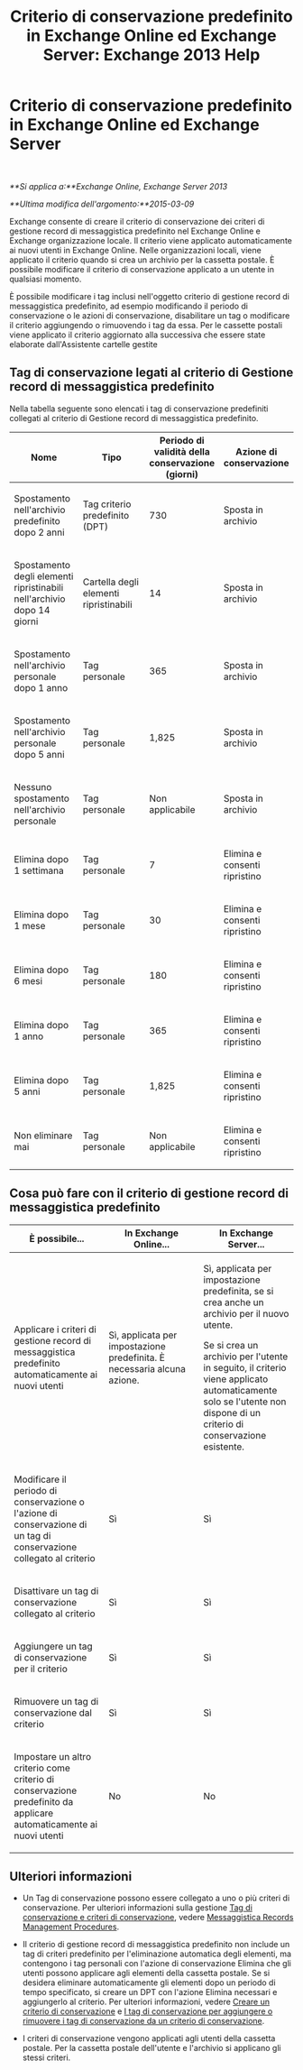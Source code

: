 ﻿---
title: 'Criterio di conservazione predefinito in Exchange Online ed Exchange Server: Exchange 2013 Help'
TOCTitle: Criterio di conservazione predefinito
ms:assetid: bcf31b2d-463b-4623-b488-c8ac40f14f62
ms:mtpsurl: https://technet.microsoft.com/it-it/library/Dn775046(v=EXCHG.150)
ms:contentKeyID: 62625488
ms.date: 05/22/2018
mtps_version: v=EXCHG.150
ms.translationtype: MT
---

# Criterio di conservazione predefinito in Exchange Online ed Exchange Server

 

_**Si applica a:**Exchange Online, Exchange Server 2013_

_**Ultima modifica dell'argomento:**2015-03-09_

Exchange consente di creare il criterio di conservazione dei criteri di gestione record di messaggistica predefinito nel Exchange Online e Exchange organizzazione locale. Il criterio viene applicato automaticamente ai nuovi utenti in Exchange Online. Nelle organizzazioni locali, viene applicato il criterio quando si crea un archivio per la cassetta postale. È possibile modificare il criterio di conservazione applicato a un utente in qualsiasi momento.

È possibile modificare i tag inclusi nell'oggetto criterio di gestione record di messaggistica predefinito, ad esempio modificando il periodo di conservazione o le azioni di conservazione, disabilitare un tag o modificare il criterio aggiungendo o rimuovendo i tag da essa. Per le cassette postali viene applicato il criterio aggiornato alla successiva che essere state elaborate dall'Assistente cartelle gestite

## Tag di conservazione legati al criterio di Gestione record di messaggistica predefinito

Nella tabella seguente sono elencati i tag di conservazione predefiniti collegati al criterio di Gestione record di messaggistica predefinito.


<table>
<colgroup>
<col style="width: 25%" />
<col style="width: 25%" />
<col style="width: 25%" />
<col style="width: 25%" />
</colgroup>
<thead>
<tr class="header">
<th>Nome</th>
<th>Tipo</th>
<th>Periodo di validità della conservazione (giorni)</th>
<th>Azione di conservazione</th>
</tr>
</thead>
<tbody>
<tr class="odd">
<td><p>Spostamento nell'archivio predefinito dopo 2 anni</p></td>
<td><p>Tag criterio predefinito (DPT)</p></td>
<td><p>730</p></td>
<td><p>Sposta in archivio</p></td>
</tr>
<tr class="even">
<td><p>Spostamento degli elementi ripristinabili nell'archivio dopo 14 giorni</p></td>
<td><p>Cartella degli elementi ripristinabili</p></td>
<td><p>14</p></td>
<td><p>Sposta in archivio</p></td>
</tr>
<tr class="odd">
<td><p>Spostamento nell'archivio personale dopo 1 anno</p></td>
<td><p>Tag personale</p></td>
<td><p>365</p></td>
<td><p>Sposta in archivio</p></td>
</tr>
<tr class="even">
<td><p>Spostamento nell'archivio personale dopo 5 anni</p></td>
<td><p>Tag personale</p></td>
<td><p>1,825</p></td>
<td><p>Sposta in archivio</p></td>
</tr>
<tr class="odd">
<td><p>Nessuno spostamento nell'archivio personale</p></td>
<td><p>Tag personale</p></td>
<td><p>Non applicabile</p></td>
<td><p>Sposta in archivio</p></td>
</tr>
<tr class="even">
<td><p>Elimina dopo 1 settimana</p></td>
<td><p>Tag personale</p></td>
<td><p>7</p></td>
<td><p>Elimina e consenti ripristino</p></td>
</tr>
<tr class="odd">
<td><p>Elimina dopo 1 mese</p></td>
<td><p>Tag personale</p></td>
<td><p>30</p></td>
<td><p>Elimina e consenti ripristino</p></td>
</tr>
<tr class="even">
<td><p>Elimina dopo 6 mesi</p></td>
<td><p>Tag personale</p></td>
<td><p>180</p></td>
<td><p>Elimina e consenti ripristino</p></td>
</tr>
<tr class="odd">
<td><p>Elimina dopo 1 anno</p></td>
<td><p>Tag personale</p></td>
<td><p>365</p></td>
<td><p>Elimina e consenti ripristino</p></td>
</tr>
<tr class="even">
<td><p>Elimina dopo 5 anni</p></td>
<td><p>Tag personale</p></td>
<td><p>1,825</p></td>
<td><p>Elimina e consenti ripristino</p></td>
</tr>
<tr class="odd">
<td><p>Non eliminare mai</p></td>
<td><p>Tag personale</p></td>
<td><p>Non applicabile</p></td>
<td><p>Elimina e consenti ripristino</p></td>
</tr>
</tbody>
</table>


## Cosa può fare con il criterio di gestione record di messaggistica predefinito


<table>
<colgroup>
<col style="width: 33%" />
<col style="width: 33%" />
<col style="width: 33%" />
</colgroup>
<thead>
<tr class="header">
<th>È possibile...</th>
<th>In Exchange Online...</th>
<th>In Exchange Server...</th>
</tr>
</thead>
<tbody>
<tr class="odd">
<td><p>Applicare i criteri di gestione record di messaggistica predefinito automaticamente ai nuovi utenti</p></td>
<td><p>Sì, applicata per impostazione predefinita. È necessaria alcuna azione.</p></td>
<td><p>Sì, applicata per impostazione predefinita, se si crea anche un archivio per il nuovo utente.</p>
<p>Se si crea un archivio per l'utente in seguito, il criterio viene applicato automaticamente solo se l'utente non dispone di un criterio di conservazione esistente.</p></td>
</tr>
<tr class="even">
<td><p>Modificare il periodo di conservazione o l'azione di conservazione di un tag di conservazione collegato al criterio</p></td>
<td><p>Sì</p></td>
<td><p>Sì</p></td>
</tr>
<tr class="odd">
<td><p>Disattivare un tag di conservazione collegato al criterio</p></td>
<td><p>Sì</p></td>
<td><p>Sì</p></td>
</tr>
<tr class="even">
<td><p>Aggiungere un tag di conservazione per il criterio</p></td>
<td><p>Sì</p></td>
<td><p>Sì</p></td>
</tr>
<tr class="odd">
<td><p>Rimuovere un tag di conservazione dal criterio</p></td>
<td><p>Sì</p></td>
<td><p>Sì</p></td>
</tr>
<tr class="even">
<td><p>Impostare un altro criterio come criterio di conservazione predefinito da applicare automaticamente ai nuovi utenti</p></td>
<td><p>No</p></td>
<td><p>No</p></td>
</tr>
</tbody>
</table>


## Ulteriori informazioni

  - Un Tag di conservazione possono essere collegato a uno o più criteri di conservazione. Per ulteriori informazioni sulla gestione [Tag di conservazione e criteri di conservazione](retention-tags-and-retention-policies-exchange-2013-help.md), vedere [Messaggistica Records Management Procedures](messaging-records-management-procedures-exchange-2013-help.md).

  - Il criterio di gestione record di messaggistica predefinito non include un tag di criteri predefinito per l'eliminazione automatica degli elementi, ma contengono i tag personali con l'azione di conservazione Elimina che gli utenti possono applicare agli elementi della cassetta postale. Se si desidera eliminare automaticamente gli elementi dopo un periodo di tempo specificato, si creare un DPT con l'azione Elimina necessari e aggiungerlo al criterio. Per ulteriori informazioni, vedere [Creare un criterio di conservazione](create-a-retention-policy-exchange-2013-help.md) e [I tag di conservazione per aggiungere o rimuovere i tag di conservazione da un criterio di conservazione](add-retention-tags-to-or-remove-retention-tags-from-a-retention-policy-exchange-2013-help.md).

  - I criteri di conservazione vengono applicati agli utenti della cassetta postale. Per la cassetta postale dell'utente e l'archivio si applicano gli stessi criteri.

